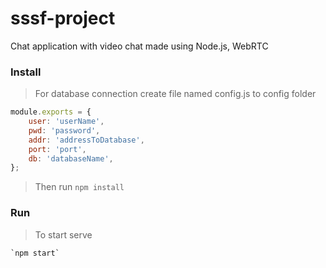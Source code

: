 # sssf-project

Chat application with video chat made using Node.js, WebRTC

### Install

> For database connection create file named config.js to config folder
```javascript
module.exports = {
    user: 'userName',
    pwd: 'password',
    addr: 'addressToDatabase',
    port: 'port',
    db: 'databaseName',
};
``` 
> Then run 
    `npm install`


### Run

> To start serve

    `npm start`
